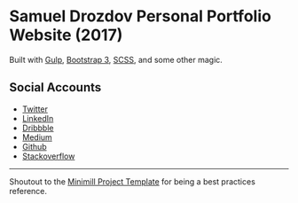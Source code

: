Samuel Drozdov Personal Portfolio Website (2017)
========================================

Built with [Gulp](http://gulpjs.com/), [Bootstrap 3](http://getbootstrap.com/), [SCSS](http://sass-lang.com/), and some other magic.

## Social Accounts

- [Twitter](https://twitter.com/SamuelDrozdov)
- [LinkedIn](https://www.linkedin.com/in/samuel-drozdov)
- [Dribbble](https://dribbble.com/droz)
- [Medium](https://medium.com/@drozzz)
- [Github](https://github.com/sdrozzy)
- [Stackoverflow](http://stackoverflow.com/users/4114683/thesd)

---

Shoutout to the [Minimill Project Template](https://github.com/minimill/project-template) for being a best practices reference. 